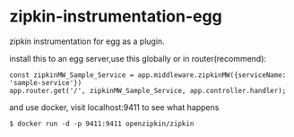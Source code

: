 # zipkin-instrumentation-egg
zipkin instrumentation for egg as a plugin.

install this to an egg server,use this globally or in router(recommend):
``````
const zipkinMW_Sample_Service = app.middleware.zipkinMW({serviceName: 'sample-service'})
app.router.get('/', zipkinMW_Sample_Service, app.controller.handler);
``````
and use docker, visit localhost:9411 to see what happens
``````
$ docker run -d -p 9411:9411 openzipkin/zipkin
``````
